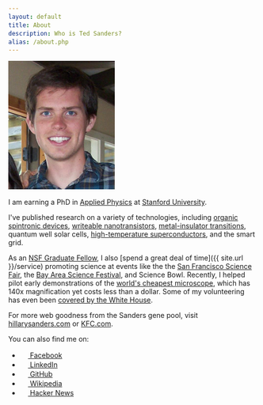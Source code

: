 ```yaml
---
layout: default
title: About
description: Who is Ted Sanders?
alias: /about.php
---
```


<img id="tedshot" src="/img/tedshot.jpg" height="260" width="215" alt="tedshot" />

I am earning a PhD in [Applied Physics](http://www.stanford.edu/dept/app-physics/cgi-bin/) at [Stanford University](http://www.stanford.edu).

<p>I've published research on a variety of technologies, including <a href="http://link.aps.org/doi/10.1103/PhysRevLett.109.076603">organic spintronic devices</a>, <a href="http://dx.doi.org/10.1063/1.4795725">writeable nanotransistors</a>, <a href="https://en.wikipedia.org/wiki/Lanthanum_aluminate-strontium_titanate_interface">metal-insulator transitions</a>, quantum well solar cells, <a href="http://www.tedsanders.com/LaFePO">high-temperature superconductors</a>, and the smart grid.</p>

As an [NSF Graduate Fellow](http://www.nsfgrfp.org/), I also [spend a great deal of time]({{ site.url }}/service) promoting science at events like the the [San Francisco Science Fair](http://www.sfbasf.org/), the [Bay Area Science Festival](http://www.bayareascience.org/), and Science Bowl. Recently, I helped pilot early demonstrations of the [world's cheapest microscope](http://www.moore.org/grants/list/GBMF3797), which has 140x magnification yet costs less than a dollar. Some of my volunteering has even been [covered by the White House](http://www.whitehouse.gov/blog/2010/05/12/national-lab-day-dinner-with-a-scientist).

<p class="text-left">For more web goodness from the Sanders gene pool, visit <a href="http://hillarysanders.com/">hillarysanders.com</a> or <a href="http://www.kfc.com/">KFC.com</a>.</p>

<p>You can also find me on:</p>


<ul class="no-bullets">
<li><a href="http://www.facebook.com/tedsanders"><img class="icon-bump inline-block" src="http://www.facebook.com/favicon.ico" width="16" height="16" /> Facebook</a></li>
<!--<li><a href="https://plus.google.com/105154626144260222096/about/p/pub"><img class="icon-bump inline-block" src="http://plus.google.com/favicon.ico" width="16" height="16" /> Google</a></li>-->
<li><a href="http://www.linkedin.com/in/tedsanders"><img class="icon-bump inline-block" src="http://www.linkedin.com/favicon.ico" width="16" height="16" /> LinkedIn</a></li>
<!--<li><a href="http://steamcommunity.com/profiles/76561198027217977/"><img class="icon-bump inline-block" src="http://store.steampowered.com/favicon.ico" width="16" height="16" /> Steam</a></li>-->
<!--<li><a href="http://www.neopets.com/userlookup.phtml?user=tedsanders"><img class="icon-bump inline-block" src="http://www.neopets.com/favicon.ico" width="16" height="16" /> Neopets</a></li>-->
<li><a href="https://github.com/tedsanders"><img class="icon-bump inline-block" src="http://github.com/favicon.ico" width="16" height="16" /> GitHub</a></li>
<li><a href="https://en.wikipedia.org/wiki/Special:Contributions/Tedsanders"><img class="icon-bump inline-block" src="http://www.wikipedia.org/favicon.ico" width="16" height="16" /> Wikipedia</a></li>
<li><a href="https://news.ycombinator.com/threads?id=tedsanders"><img class="icon-bump inline-block" src="https://news.ycombinator.com/favicon.ico" width="16" height="16" /> Hacker News</a></li>
</ul>
